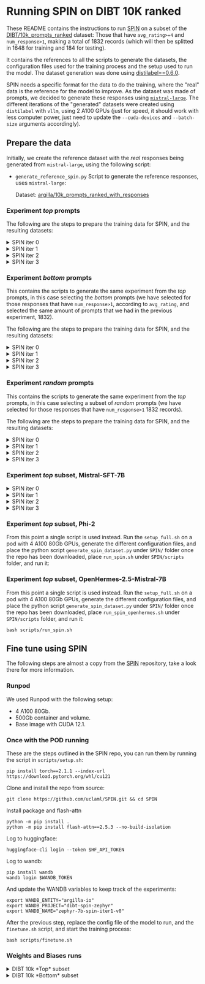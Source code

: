 # Running SPIN on DIBT 10K ranked

These README contains the instructions to run [SPIN](https://github.com/uclaml/SPIN) on a subset of the [DIBT/10k_prompts_ranked](https://huggingface.co/datasets/DIBT/10k_prompts_ranked) dataset: Those that have `avg_rating>=4` and `num_response>1`, making a total of 1832 records (which will then be splitted in 1648 for training and 184 for testing).

It contains the references to all the scripts to generate the datasets, the configuration files used for the training process and the setup used to run the model. The dataset generation was done using [distilabel==0.6.0](https://github.com/argilla-io/distilabel).

SPIN needs a specific format for the data to do the training, where the "real" data is the reference for the model to improve. As the dataset was made of prompts, we decided to generate these responses using [`mistral-large`](https://docs.mistral.ai/platform/endpoints/). The different iterations of the "generated" datasets were created using `distilabel` with `vllm`, using 2 A100 GPUs (just for speed, it should work with less computer power, just need to update the `--cuda-devices` and `--batch-size` arguments accordingly).

## Prepare the data

Initially, we create the reference dataset with the *real* responses being generated from `mistral-large`, using the following script:

- `generate_reference_spin.py`
    Script to generate the reference responses, uses `mistral-large`:

    Dataset: [argilla/10k_prompts_ranked_with_responses](https://huggingface.co/datasets/argilla/10k_prompts_ranked_with_responses)

### Experiment *top* prompts

The following are the steps to prepare the training data for SPIN, and the resulting datasets:

<details><summary> SPIN iter 0 </summary><hr>

- `generate_iter_spin.py`
    Script to generate the initial "generated" responses, from the SFT model that will then be fine-tuned.

    Dataset: [argilla/10k_prompts_ranked_sft_zephyr](https://huggingface.co/datasets/argilla/10k_prompts_ranked_sft_zephyr)

    Run the following:

    ```console
    python generate_iter_spin.py \
        --hf-apikey $HF_API_TOKEN \
        --source-dataset "DIBT/10k_prompts_ranked" \
        --new-dataset "argilla/10k_prompts_ranked_sft_zephyr" \
        --model-name "alignment-handbook/zephyr-7b-sft-full" \
        --batch-size 128 \
        --cuda-devices "0,1"
    ```

- `prepare_for_training.py`
    Generates the dataset that will be directly ingested in the `SPINTrainer`.

    Dataset: [argilla/10k_prompts_top_SPIN_iter0](https://huggingface.co/datasets/argilla/10k_prompts_top_SPIN_iter0)

    Running the following python script: 

    ```console
    python prepare_for_training.py \
        --portion top \
        --target-dataset argilla/10k_prompts_SPIN_iter0_zephyr_top
    ```

</details>


<details><summary> SPIN iter 1 </summary><hr>


- `generate_iter_spin.py`

    Regenerates the "generated" responses from the model in the previous iteration:

    ```console
    python generate_iter_spin.py \
        --hf-apikey $HF_API_TOKEN \
        --source-dataset "argilla/10k_prompts_SPIN_iter0_zephyr_top" \
        --new-dataset "argilla/10k_prompts_SPIN_iter1_zephyr_top_generated" \
        --model-name "plaguss/zephyr-7b-spin-iter0-v0" \
        --batch-size 128 \
        --cuda-devices "0,1"
    ```

    Dataset: [argilla/10k_prompts_top_SPIN_iter1_generated](https://huggingface.co/datasets/argilla/10k_prompts_top_SPIN_iter1_generated)

- `transform_iter_generated.py`

    The script transforms the generated responses to the format expected by SPIN trainer:

    ```console
    python transform_iter_generated.py \
        --real-dataset "argilla/10k_prompts_ranked_with_responses" \
        --generated-dataset "argilla/10k_prompts_SPIN_iter1_zephyr_top_generated" \
        --new-dataset "argilla/10k_prompts_SPIN_iter1_zephyr_top"
    ```

</details>


<details><summary> SPIN iter 2 </summary><hr>


- `generate_iter_spin.py`

    Regenerates the "generated" responses from the model in the previous iteration:

    ```console
    python generate_iter_spin.py \
        --hf-apikey $HF_API_TOKEN \
        --source-dataset "argilla/10k_prompts_SPIN_iter0_zephyr_top" \
        --new-dataset "argilla/10k_prompts_SPIN_iter2_zephyr_top_generated" \
        --model-name "plaguss/zephyr-7b-spin-iter1-v0" \
        --batch-size 128 \
        --cuda-devices "0,1"
    ```

    Dataset: [argilla/10k_prompts_top_SPIN_iter2_generated](https://huggingface.co/datasets/argilla/10k_prompts_top_SPIN_iter2_generated)

- `transform_iter_generated.py`

    The script transforms the generated responses to the format expected by SPIN trainer:

    ```console
    python transform_iter_generated.py \
        --real-dataset "argilla/10k_prompts_ranked_with_responses" \
        --generated-dataset "argilla/10k_prompts_SPIN_iter2_zephyr_top_generated" \
        --new-dataset "argilla/10k_prompts_SPIN_iter2_zephyr_top"
    ```

</details>

<details><summary> SPIN iter 3 </summary><hr>

- `generate_iter_spin.py`

    Regenerates the "generated" responses from the model in the previous iteration:

    ```console
    python generate_iter_spin.py \
        --hf-apikey $HF_API_TOKEN \
        --source-dataset "argilla/10k_prompts_SPIN_iter0_zephyr_top" \
        --new-dataset "argilla/10k_prompts_SPIN_iter3_zephyr_top_generated" \
        --model-name "plaguss/zephyr-7b-spin-iter2-v0" \
        --batch-size 128 \
        --cuda-devices "0,1"
    ```

    Dataset: [argilla/10k_prompts_top_SPIN_iter3_generated](https://huggingface.co/datasets/argilla/10k_prompts_top_SPIN_iter3_generated)

- `transform_iter_generated.py`

    The script transforms the generated responses to the format expected by SPIN trainer:

    ```console
    python transform_iter_generated.py \
        --real-dataset "argilla/10k_prompts_ranked_with_responses" \
        --generated-dataset "argilla/10k_prompts_SPIN_iter3_zephyr_top_generated" \
        --new-dataset "argilla/10k_prompts_SPIN_iter3_zephyr_top"
    ```

</details>


### Experiment *bottom* prompts

This contains the scripts to generate the same experiment from the *top* prompts, in this case selecting the *bottom* prompts (we have selected for those responses that have `num_response>1`, according to `avg_rating`, and selected the same amount of prompts that we had in the previous experiment, 1832).

The following are the steps to prepare the training data for SPIN, and the resulting datasets:

<details><summary> SPIN iter 0 </summary><hr>

- `generate_iter_spin.py`
    Script to generate the initial "generated" responses, from the SFT model that will then be fine-tuned 
    (**if the previous experiment was run, this dataset should be already generated**).

    Dataset: [argilla/10k_prompts_ranked_sft_zephyr](https://huggingface.co/datasets/argilla/10k_prompts_ranked_sft_zephyr)

    Run the following:

    ```console
    python generate_iter_spin.py \
        --hf-apikey $HF_API_TOKEN \
        --source-dataset "DIBT/10k_prompts_ranked" \
        --new-dataset "argilla/10k_prompts_ranked_sft_zephyr" \
        --model-name "alignment-handbook/zephyr-7b-sft-full" \
        --batch-size 128 \
        --cuda-devices "0,1"
    ```

- `prepare_for_training.py`
    Generates the dataset that will be directly ingested in the `SPINTrainer`.

    Dataset: [argilla/10k_prompts_bottom_SPIN_iter0](https://huggingface.co/datasets/argilla/10k_prompts_bottom_SPIN_iter0)

    Running the following python script: 

    ```console
    python prepare_for_training.py \
        --portion bottom \
        --target-dataset argilla/10k_prompts_SPIN_iter0_zephyr_bottom
    ```

</details>

<details><summary> SPIN iter 1 </summary><hr>

- `generate_iter_spin.py`

    Regenerates the "generated" responses from the model in the previous iteration:

    ```console
    python generate_iter_spin.py \
        --hf-apikey $HF_API_TOKEN \
        --source-dataset "argilla/10k_prompts_SPIN_iter0_zephyr_bottom" \
        --new-dataset "argilla/10k_prompts_SPIN_iter1_zephyr_bottom_generated" \
        --model-name "plaguss/zephyr-7b-spin-iter0-bottom-v0" \
        --batch-size 128 \
        --cuda-devices "0,1"
    ```

    Dataset: [argilla/10k_prompts_bottom_SPIN_iter1_generated](https://huggingface.co/datasets/argilla/10k_prompts_top_SPIN_iter1_generated)

- `transform_iter_generated.py`

    The script transforms the generated responses to the format expected by SPIN trainer:

    ```console
    python transform_iter_generated.py \
        --real-dataset "argilla/10k_prompts_ranked_with_responses" \
        --generated-dataset "argilla/10k_prompts_SPIN_iter1_zephyr_bottom_generated" \
        --new-dataset "argilla/10k_prompts_SPIN_iter1_zephyr_bottom"
    ```
</details>


<details><summary> SPIN iter 2 </summary><hr>

- `generate_iter_spin.py`

    Regenerates the "generated" responses from the model in the previous iteration:

    ```console
    python generate_iter_spin.py \
        --hf-apikey $HF_API_TOKEN \
        --source-dataset "argilla/10k_prompts_SPIN_iter1_zephyr_bottom" \
        --new-dataset "argilla/10k_prompts_SPIN_iter2_zephyr_bottom_generated" \
        --model-name "plaguss/zephyr-7b-spin-iter1-bottom-v0" \
        --batch-size 128 \
        --cuda-devices "0,1"
    ```

    Dataset: [argilla/10k_prompts_bottom_SPIN_iter1_generated](https://huggingface.co/datasets/argilla/10k_prompts_top_SPIN_iter1_generated)

- `transform_iter_generated.py`

    The script transforms the generated responses to the format expected by SPIN trainer:

    ```console
    python transform_iter_generated.py \
        --real-dataset "argilla/10k_prompts_ranked_with_responses" \
        --generated-dataset "argilla/10k_prompts_SPIN_iter2_zephyr_bottom_generated" \
        --new-dataset "argilla/10k_prompts_SPIN_iter2_zephyr_bottom"
    ```

</details>

<details><summary> SPIN iter 3 </summary><hr>

- `generate_iter_spin.py`

    Regenerates the "generated" responses from the model in the previous iteration:

    ```console
    python generate_iter_spin.py \
        --hf-apikey $HF_API_TOKEN \
        --source-dataset "argilla/10k_prompts_SPIN_iter2_zephyr_bottom" \
        --new-dataset "argilla/10k_prompts_SPIN_iter3_zephyr_bottom_generated" \
        --model-name "plaguss/zephyr-7b-spin-iter2-bottom-v0" \
        --batch-size 128 \
        --cuda-devices "0,1"
    ```

    Dataset: [argilla/10k_prompts_bottom_SPIN_iter1_generated](https://huggingface.co/datasets/argilla/10k_prompts_top_SPIN_iter1_generated)

- `transform_iter_generated.py`

    The script transforms the generated responses to the format expected by SPIN trainer:

    ```console
    python transform_iter_generated.py \
        --real-dataset "argilla/10k_prompts_ranked_with_responses" \
        --generated-dataset "argilla/10k_prompts_SPIN_iter3_zephyr_bottom_generated" \
        --new-dataset "argilla/10k_prompts_SPIN_iter3_zephyr_bottom"
    ```

</details>

### Experiment *random* prompts

This contains the scripts to generate the same experiment from the *top* prompts, in this case selecting a subset of *random* prompts (we have selected for those responses that have `num_response>1` 1832 records).

The following are the steps to prepare the training data for SPIN, and the resulting datasets:

<details><summary> SPIN iter 0 </summary><hr>

- `generate_iter_spin.py`
    Script to generate the initial "generated" responses, from the SFT model that will then be fine-tuned 
    (**if the previous experiment was run, this dataset should be already generated**).

    Dataset: [argilla/10k_prompts_ranked_sft_zephyr](https://huggingface.co/datasets/argilla/10k_prompts_ranked_sft_zephyr)

    Run the following:

    ```console
    python generate_iter_spin.py \
        --hf-apikey $HF_API_TOKEN \
        --source-dataset "DIBT/10k_prompts_ranked" \
        --new-dataset "argilla/10k_prompts_ranked_sft_zephyr" \
        --model-name "alignment-handbook/zephyr-7b-sft-full" \
        --batch-size 128 \
        --cuda-devices "0,1"
    ```

- `prepare_for_training.py`
    Generates the dataset that will be directly ingested in the `SPINTrainer`.

    Dataset: [argilla/10k_prompts_random_SPIN_iter0](https://huggingface.co/datasets/argilla/10k_prompts_random_SPIN_iter0)

    Running the following python script: 

    ```console
    python prepare_for_training.py \
        --portion random \
        --target-dataset argilla/10k_prompts_SPIN_iter0_zephyr_random
    ```

</details>

<details><summary> SPIN iter 1 </summary><hr>

- `generate_iter_spin.py`

    Regenerates the "generated" responses from the model in the previous iteration:

    ```console
    python generate_iter_spin.py \
        --hf-apikey $HF_API_TOKEN \
        --source-dataset "argilla/10k_prompts_SPIN_iter0_zephyr_random" \
        --new-dataset "argilla/10k_prompts_SPIN_iter1_zephyr_random_generated" \
        --model-name "plaguss/zephyr-7b-spin-iter0-random-v0" \
        --batch-size 128 \
        --cuda-devices "0,1"
    ```

    Dataset: [argilla/10k_prompts_bottom_SPIN_iter1_generated](https://huggingface.co/datasets/argilla/10k_prompts_top_SPIN_iter1_generated)

- `transform_iter_generated.py`

    The script transforms the generated responses to the format expected by SPIN trainer:

    ```console
    python transform_iter_generated.py \
        --real-dataset "argilla/10k_prompts_ranked_with_responses" \
        --generated-dataset "argilla/10k_prompts_SPIN_iter1_zephyr_random_generated" \
        --new-dataset "argilla/10k_prompts_SPIN_iter1_zephyr_random"
    ```
</details>

<details><summary> SPIN iter 2 </summary><hr>

- `generate_iter_spin.py`

    Regenerates the "generated" responses from the model in the previous iteration:

    ```console
    python generate_iter_spin.py \
        --hf-apikey $HF_API_TOKEN \
        --source-dataset "argilla/10k_prompts_SPIN_iter0_zephyr_random" \
        --new-dataset "argilla/10k_prompts_SPIN_iter2_zephyr_random_generated" \
        --model-name "plaguss/zephyr-7b-spin-iter2-random-v0" \
        --batch-size 128 \
        --cuda-devices "0,1"
    ```

    Dataset: [argilla/10k_prompts_bottom_SPIN_iter1_generated](https://huggingface.co/datasets/argilla/10k_prompts_top_SPIN_iter1_generated)

- `transform_iter_generated.py`

    The script transforms the generated responses to the format expected by SPIN trainer:

    ```console
    python transform_iter_generated.py \
        --real-dataset "argilla/10k_prompts_ranked_with_responses" \
        --generated-dataset "argilla/10k_prompts_SPIN_iter2_zephyr_random_generated" \
        --new-dataset "argilla/10k_prompts_SPIN_iter2_zephyr_random"
    ```
</details>

<details><summary> SPIN iter 3 </summary><hr>

- `generate_iter_spin.py`

    Regenerates the "generated" responses from the model in the previous iteration:

    ```console
    python generate_iter_spin.py \
        --hf-apikey $HF_API_TOKEN \
        --source-dataset "argilla/10k_prompts_SPIN_iter0_zephyr_random" \
        --new-dataset "argilla/10k_prompts_SPIN_iter3_zephyr_random_generated" \
        --model-name "plaguss/zephyr-7b-spin-iter3-random-v0" \
        --batch-size 128 \
        --cuda-devices "0,1"
    ```

    Dataset: [argilla/10k_prompts_bottom_SPIN_iter1_generated](https://huggingface.co/datasets/argilla/10k_prompts_top_SPIN_iter1_generated)

- `transform_iter_generated.py`

    The script transforms the generated responses to the format expected by SPIN trainer:

    ```console
    python transform_iter_generated.py \
        --real-dataset "argilla/10k_prompts_ranked_with_responses" \
        --generated-dataset "argilla/10k_prompts_SPIN_iter3_zephyr_random_generated" \
        --new-dataset "argilla/10k_prompts_SPIN_iter3_zephyr_random"
    ```
</details>

### Experiment *top* subset, Mistral-SFT-7B

<details><summary> SPIN iter 0 </summary><hr>

- `generate_iter_spin.py`
    Script to generate the initial "generated" responses, from the SFT model that will then be fine-tuned 

    Dataset: [argilla/10k_prompts_ranked_mistral_sft](https://huggingface.co/datasets/argilla/10k_prompts_ranked_mistral_sft)

    Run the following:

    ```console
    python generate_iter_spin.py \
        --hf-apikey $HF_API_TOKEN \
        --source-dataset "argilla/10k_prompts_SPIN_iter0_zephyr_top" \
        --new-dataset "argilla/10k_prompts_SPIN_iter0_mistral_sft_top_generated" \
        --model-name "HuggingFaceH4/mistral-7b-sft-beta" \
        --batch-size 128 \
        --cuda-devices "0,1"
    ```

- `prepare_for_training.py`
    Generates the dataset that will be directly ingested in the `SPINTrainer`.

    Dataset: [argilla/10k_prompts_random_SPIN_iter0](https://huggingface.co/datasets/argilla/10k_prompts_random_SPIN_iter0)

    Running the following python script: 

    ```console
    python transform_iter_generated.py \
        --real-dataset "argilla/10k_prompts_ranked_with_responses" \
        --generated-dataset "argilla/10k_prompts_SPIN_iter0_mistral_sft_top_generated" \
        --new-dataset "argilla/10k_prompts_SPIN_iter0_mistral_sft_top"
    ```

</details>

<details><summary> SPIN iter 1 </summary><hr>

- `generate_iter_spin.py`

    Regenerates the "generated" responses from the model in the previous iteration:

    ```console
    python generate_iter_spin.py \
        --hf-apikey $HF_API_TOKEN \
        --source-dataset "argilla/10k_prompts_SPIN_iter0_zephyr_random" \
        --new-dataset "argilla/10k_prompts_SPIN_iter1_zephyr_random_generated" \
        --model-name "plaguss/zephyr-7b-spin-iter0-random-v0" \
        --batch-size 128 \
        --cuda-devices "0,1"
    ```

    Dataset: [argilla/10k_prompts_bottom_SPIN_iter1_generated](https://huggingface.co/datasets/argilla/10k_prompts_top_SPIN_iter1_generated)

- `transform_iter_generated.py`

    The script transforms the generated responses to the format expected by SPIN trainer:

    ```console
    python transform_iter_generated.py \
        --real-dataset "argilla/10k_prompts_ranked_with_responses" \
        --generated-dataset "argilla/10k_prompts_SPIN_iter1_zephyr_random_generated" \
        --new-dataset "argilla/10k_prompts_SPIN_iter1_zephyr_random"
    ```
</details>

<details><summary> SPIN iter 2 </summary><hr>

- `generate_iter_spin.py`

    Regenerates the "generated" responses from the model in the previous iteration:

    ```console
    python generate_iter_spin.py \
        --hf-apikey $HF_API_TOKEN \
        --source-dataset "argilla/10k_prompts_SPIN_iter0_zephyr_random" \
        --new-dataset "argilla/10k_prompts_SPIN_iter2_zephyr_random_generated" \
        --model-name "plaguss/zephyr-7b-spin-iter2-random-v0" \
        --batch-size 128 \
        --cuda-devices "0,1"
    ```

    Dataset: [argilla/10k_prompts_bottom_SPIN_iter1_generated](https://huggingface.co/datasets/argilla/10k_prompts_top_SPIN_iter1_generated)

- `transform_iter_generated.py`

    The script transforms the generated responses to the format expected by SPIN trainer:

    ```console
    python transform_iter_generated.py \
        --real-dataset "argilla/10k_prompts_ranked_with_responses" \
        --generated-dataset "argilla/10k_prompts_SPIN_iter2_zephyr_random_generated" \
        --new-dataset "argilla/10k_prompts_SPIN_iter2_zephyr_random"
    ```
</details>

<details><summary> SPIN iter 3 </summary><hr>

- `generate_iter_spin.py`

    Regenerates the "generated" responses from the model in the previous iteration:

    ```console
    python generate_iter_spin.py \
        --hf-apikey $HF_API_TOKEN \
        --source-dataset "argilla/10k_prompts_SPIN_iter0_zephyr_random" \
        --new-dataset "argilla/10k_prompts_SPIN_iter3_zephyr_random_generated" \
        --model-name "plaguss/zephyr-7b-spin-iter3-random-v0" \
        --batch-size 128 \
        --cuda-devices "0,1"
    ```

    Dataset: [argilla/10k_prompts_bottom_SPIN_iter1_generated](https://huggingface.co/datasets/argilla/10k_prompts_top_SPIN_iter1_generated)

- `transform_iter_generated.py`

    The script transforms the generated responses to the format expected by SPIN trainer:

    ```console
    python transform_iter_generated.py \
        --real-dataset "argilla/10k_prompts_ranked_with_responses" \
        --generated-dataset "argilla/10k_prompts_SPIN_iter3_zephyr_random_generated" \
        --new-dataset "argilla/10k_prompts_SPIN_iter3_zephyr_random"
    ```
</details>


### Experiment *top* subset, Phi-2

From this point a single script is used instead. Run the `setup_full.sh` on a pod with 4 A100 80Gb GPUs, generate the different configuration files, and place the python script `generate_spin_dataset.py` under `SPIN/` folder once the repo has been downloaded, place `run_spin.sh` under `SPIN/scripts` folder, and run it:

### Experiment *top* subset, OpenHermes-2.5-Mistral-7B

From this point a single script is used instead. Run the `setup_full.sh` on a pod with 4 A100 80Gb GPUs, generate the different configuration files, and place the python script `generate_spin_dataset.py` under `SPIN/` folder once the repo has been downloaded, place `run_spin_openhermes.sh` under `SPIN/scripts` folder, and run it:


```console
bash scripts/run_spin.sh
```

## Fine tune using SPIN

The following steps are almost a copy from the [SPIN](https://github.com/uclaml/SPIN) repository, take a look there for more information.

### Runpod

We used Runpod with the following setup:

- 4 A100 80Gb.
- 500Gb container and volume.
- Base image with CUDA 12.1.

### Once with the POD running

These are the steps outlined in the SPIN repo, you can run them by running the script in `scripts/setup.sh`:

```console
pip install torch==2.1.1 --index-url https://download.pytorch.org/whl/cu121
```

Clone and install the repo from source:

```console
git clone https://github.com/uclaml/SPIN.git && cd SPIN
```

Install package and flash-attn

```console
python -m pip install .
python -m pip install flash-attn==2.5.3 --no-build-isolation
```

Log to huggingface:

```console
huggingface-cli login --token $HF_API_TOKEN
```

Log to wandb:

```console
pip install wandb
wandb login $WANDB_TOKEN
```

And update the WANDB variables to keep track of the experiments:

```console
export WANDB_ENTITY="argilla-io"
export WANDB_PROJECT="dibt-spin-zephyr"
export WANDB_NAME="zephyr-7b-spin-iter1-v0"
```

After the previous step, replace the config file of the model to run, and the `finetune.sh` script, and start the training process:

```console
bash scripts/finetune.sh
```

### Weights and Biases runs

<details><summary> DIBT 10k *Top* subset </summary><hr>

- [argilla-io/dibt-top-spin-iter0-zephyr](https://wandb.ai/argilla-io/dibt-spin-zephyr/runs/439olh1m?nw=nwuserplagussargilla)

- [argilla-io/dibt-top-spin-iter1-zephyr](https://wandb.ai/argilla-io/dibt-spin-zephyr/runs/q938reyu?nw=nwuserplagussargilla)

- [argilla-io/dibt-top-spin-iter2-zephyr](https://wandb.ai/argilla-io/dibt-spin-zephyr/runs/q40amnp0?nw=nwuserplagussargilla)

- [argilla-io/dibt-top-spin-iter3-zephyr](https://wandb.ai/argilla-io/dibt-spin-zephyr/runs/u8znanpw?nw=nwuserplagussargilla)

</details>

<details><summary> DIBT 10k *Bottom* subset </summary><hr>

- [argilla-io/dibt-zephyr-7b-spin-iter0-bottom-v0](https://wandb.ai/argilla-io/dibt-spin-zephyr-bottom/runs/n9m0h7zq?nw=nwuserplagussargilla)

- [argilla-io/dibt-zephyr-7b-spin-iter1-bottom-v0](https://wandb.ai/argilla-io/dibt-spin-zephyr-bottom/runs/oj40r2bk?workspace=user-plaguss-argilla)

- [argilla-io/dibt-zephyr-7b-spin-iter2-bottom-v0](https://wandb.ai/argilla-io/dibt-spin-zephyr-bottom/runs/mjnmml88?nw=nwuserplagussargilla)

- [argilla-io/dibt-zephyr-7b-spin-iter3-bottom-v0](https://wandb.ai/argilla-io/dibt-spin-zephyr-bottom/runs/dgdm34mo?nw=nwuserplagussargilla)

</details>
